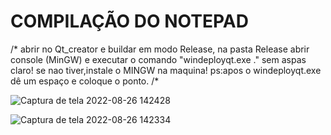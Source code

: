 #   COMPILAÇÃO DO NOTEPAD

/* abrir no Qt_creator e buildar em modo Release, na pasta Release abrir console (MinGW) e executar o comando "windeployqt.exe ." sem aspas claro!
se nao tiver,instale o MINGW na maquina!
ps:apos o windeployqt.exe dê um espaço e coloque o ponto. /*

![Captura de tela 2022-08-26 142428](https://user-images.githubusercontent.com/97350510/186959456-8752ff6b-65e1-437f-b336-7736df79c8e0.png)

![Captura de tela 2022-08-26 142334](https://user-images.githubusercontent.com/97350510/186959947-0769ff76-74fb-4b64-8236-c81d3942aee3.png)

